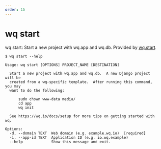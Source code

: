 ```yaml
---
order: 15
---
```


wq start
========

wq start: Start a new project with wq.app and wq.db.
Provided by [wq.start](https://wq.io/wq.start).

```shell
$ wq start --help

Usage: wq start [OPTIONS] PROJECT_NAME [DESTINATION]

  Start a new project with wq.app and wq.db.  A new Django project will be
  created from a wq-specific template.  After running this command, you may
  want to do the following:

      sudo chown www-data media/
      cd app
      wq init

  See https://wq.io/docs/setup for more tips on getting started with wq.

Options:
  -d, --domain TEXT  Web domain (e.g. example.wq.io)  [required]
  -i, --app-id TEXT  Application ID (e.g. io.wq.example)
  --help             Show this message and exit.
```
